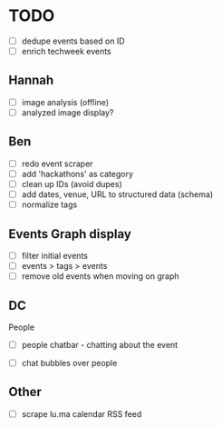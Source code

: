 # TODO

- [ ] dedupe events based on ID
- [ ] enrich techweek events

## Hannah
- [ ] image analysis (offline)
- [ ] analyzed image display?

## Ben
- [ ] redo event scraper
- [ ] add 'hackathons' as category
- [ ] clean up IDs (avoid dupes)
- [ ] add dates, venue, URL to structured data (schema)
- [ ] normalize tags

## Events Graph display
- [ ] filter initial events
- [ ] events > tags > events
- [ ] remove old events when moving on graph

## DC
People
- [ ] people chatbar - chatting about the event
- [ ] chat bubbles over people


## Other
- [ ] scrape lu.ma calendar RSS feed


